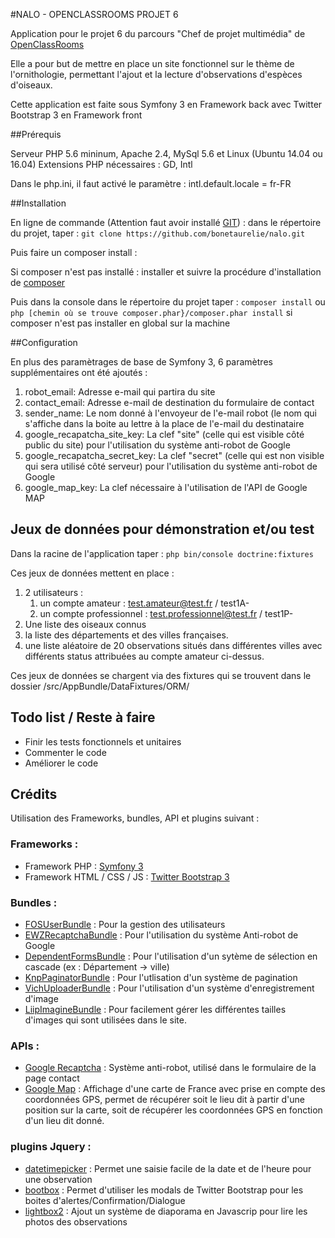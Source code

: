 #NALO - OPENCLASSROOMS PROJET 6

Application pour le projet 6 du parcours "Chef de projet multimédia" de [OpenClassRooms](https://openclassrooms.com)

Elle a pour but de mettre en place un site fonctionnel sur le thème de l'ornithologie, permettant l'ajout et la lecture d'observations d'espèces d'oiseaux.

Cette application est faite sous Symfony 3 en Framework back avec Twitter Bootstrap 3 en Framework front 

##Prérequis

Serveur PHP 5.6 mininum, Apache 2.4, MySql 5.6 et Linux (Ubuntu 14.04 ou 16.04)
Extensions PHP nécessaires : GD, Intl

Dans le php.ini, il faut activé le paramètre : intl.default.locale  = fr-FR

##Installation

En ligne de commande (Attention faut avoir installé [GIT](https://git-scm.com/)) : 
dans le répertoire du projet, taper : `git clone https://github.com/bonetaurelie/nalo.git`

Puis faire un composer install :

Si composer n'est pas installé : installer et suivre la procédure d'installation de [composer](https://getcomposer.org/)

Puis dans la console dans le répertoire du projet taper : `composer install` 
ou `php [chemin où se trouve composer.phar}/composer.phar install` si composer n'est pas installer en global sur la machine

##Configuration

En plus des paramètrages de base de Symfony 3, 6 paramètres supplémentaires ont été ajoutés :

1. robot_email: Adresse e-mail qui partira du site
2. contact_email: Adresse e-mail de destination du formulaire de contact
3. sender_name: Le nom donné à l'envoyeur de l'e-mail robot (le nom qui s'affiche dans la boite au lettre à la place de l'e-mail du destinataire
4. google_recapatcha_site_key: La clef "site" (celle qui est visible côté public du site) pour l'utilisation du système anti-robot de Google
4. google_recapatcha_secret_key: La clef "secret" (celle qui est non visible qui sera utilisé côté serveur) pour l'utilisation du système anti-robot de Google
5. google_map_key: La clef nécessaire à l'utilisation de l'API de Google MAP

## Jeux de données pour démonstration et/ou test

Dans la racine de l'application taper : `php bin/console doctrine:fixtures` 

Ces jeux de données mettent en place :

1. 2 utilisateurs :
    1. un compte amateur : test.amateur@test.fr / test1A-
    2. un compte professionnel : test.professionnel@test.fr / test1P-
2. Une liste des oiseaux connus
3. la liste des départements et des villes françaises.
4. une liste aléatoire de 20 observations situés dans différentes villes avec différents status attribuées au compte amateur ci-dessus.

Ces jeux de données se chargent via des fixtures qui se trouvent dans le dossier /src/AppBundle/DataFixtures/ORM/

## Todo list / Reste à faire

* Finir les tests fonctionnels et unitaires
* Commenter le code
* Améliorer le code

## Crédits

Utilisation des Frameworks, bundles, API et plugins suivant :

### Frameworks :

 * Framework PHP : [Symfony 3](http://symfony.com/)
 * Framework HTML / CSS / JS : [Twitter Bootstrap 3](http://getbootstrap.com/)
 
### Bundles :
 
 * [FOSUserBundle](https://github.com/FriendsOfSymfony/FOSUserBundle)        : Pour la gestion des utilisateurs
 * [EWZRecaptchaBundle](https://github.com/excelwebzone/EWZRecaptchaBundle)   : Pour l'utilisation du système Anti-robot de Google
 * [DependentFormsBundle](https://github.com/anacona16/DependentFormsBundle) : Pour l'utilisation d'un sytème de sélection en cascade (ex : Département -> ville)
 * [KnpPaginatorBundle](https://github.com/KnpLabs/KnpPaginatorBundle)   : Pour l'utlisation d'un système de pagination
 * [VichUploaderBundle](https://github.com/dustin10/VichUploaderBundle)  : Pour l'utilisation d'un système d'enregistrement d'image
 * [LiipImagineBundle](https://github.com/liip/LiipImagineBundle)    : Pour facilement gérer les différentes tailles d'images qui sont utilisées dans le site.
 
### APIs :
 
 * [Google Recaptcha](https://www.google.com/recaptcha/intro/index.html)  : Système anti-robot, utilisé dans le formulaire de la page contact
 * [Google Map](https://developers.google.com/maps/?hl=fr)                : Affichage d'une carte de France avec prise en compte des coordonnées GPS, permet de récupérer soit le lieu dit à partir d'une position sur la carte, soit de récupérer les coordonnées GPS en fonction d'un lieu dit donné.
 
### plugins Jquery :
 
 * [datetimepicker](https://github.com/xdan/datetimepicker)   : Permet une saisie facile de la date et de l'heure pour une observation
 * [bootbox](http://bootboxjs.com/)                           : Permet d'utiliser les modals de Twitter Bootstrap pour les boites d'alertes/Confirmation/Dialogue
 * [lightbox2](http://lokeshdhakar.com/projects/lightbox2/)   : Ajout un système de diaporama en Javascrip pour lire les photos des observations 
